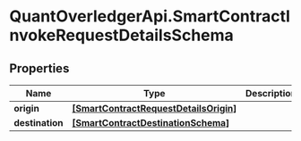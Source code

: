 # QuantOverledgerApi.SmartContractInvokeRequestDetailsSchema

## Properties

Name | Type | Description | Notes
------------ | ------------- | ------------- | -------------
**origin** | [**[SmartContractRequestDetailsOrigin]**](SmartContractRequestDetailsOrigin.md) |  | [optional] 
**destination** | [**[SmartContractDestinationSchema]**](SmartContractDestinationSchema.md) |  | [optional] 


